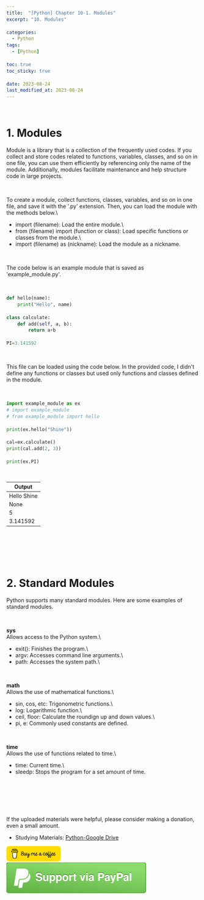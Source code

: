 ```yaml
---
title:  "[Python] Chapter 10-1. Modules"
excerpt: "10. Modules"

categories:
  - Python
tags:
  - [Python]

toc: true
toc_sticky: true
 
date: 2023-08-24
last_modified_at: 2023-08-24
---
```


&nbsp;

# 1. Modules
Module is a library that is a collection of the frequently used codes. If you collect and store codes related to functions, variables, classes, and so on in one file, you can use them efficiently by referencing only the name of the module. Additionally, modules facilitate maintenance and help structure code in large projects.

&nbsp;

To create a module, collect functions, classes, variables, and so on in one file, and save it with the '.py' extension. Then, you can load the module with the methods below.\
- import (filename): Load the entire module.\
- from (filename) import (function or class): Load specific functions or classes from the module.\
- import (filename) as (nickname): Load the module as a nickname.

&nbsp;

The code below is an example module that is saved as 'example_module.py'.

&nbsp;

```python
def hello(name):
    print("Hello", name)

class calculate:
    def add(self, a, b):
        return a+b

PI=3.141592
```

&nbsp;

This file can be loaded using the code below. In the provided code, I didn't define any functions or classes but used only functions and classes defined in the module.

&nbsp;

```python
import example_module as ex
# import example_module
# from example_module import hello

print(ex.hello("Shine"))

cal=ex.calculate()
print(cal.add(2, 3))

print(ex.PI)
```

&nbsp;

| Output |
|---|
| Hello Shine |
| None |
| 5 |
| 3.141592 |

&nbsp;

&nbsp;

&nbsp;

# 2. Standard Modules
Python supports many standard modules. Here are some examples of standard modules.

&nbsp;

**sys**\
Allows access to the Python system.\
- exit(): Finishes the program.\
- argv: Accesses command line arguments.\
- path: Accesses the system path.\

&nbsp;

**math**\
Allows the use of mathematical functions.\
- sin, cos, etc: Trigonometric functions.\
- log: Logarithmic function.\
- ceil, floor: Calculate the roundign up and down values.\
- pi, e: Commonly used constants are defined.

&nbsp;

**time**\
Allows the use of functions related to time.\
- time: Current time.\
- sleedp: Stops the program for a set amount of time.

&nbsp;

&nbsp;

&nbsp;

If the uploaded materials were helpful, please consider making a donation, even a small amount.
- Studying Materials: ​[Python-Google Drive](https://drive.google.com/drive/u/3/folders/1btmxn1mWaPy8ZYZvRu2HWbiV2UKsDwLP)

[!["Buy Me A Coffee"](https://raw.githubusercontent.com/Shine-Loi/Shine-Loi.github.io/master/assets/images/Buymeacoffee.png)](https://www.buymeacoffee.com/shine_loi_lee)
[![Support via PayPal](https://raw.githubusercontent.com/Shine-Loi/Shine-Loi.github.io/41d049ca49169c961adde8f77b7d0f6981851ea3/assets/images/Paypal.svg)](https://paypal.me/goldbin0514?country.x=KR&locale.x=ko_KR)
